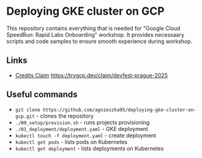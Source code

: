 # Deploying GKE cluster on GCP

This repository contains everything that is needed for "Google Cloud SpeedRun: Rapid Labs Onboarding" workshop. It provides necessaary scripts and code samples to ensure smooth experience during workshop.

## Links

- [Credits Claim](http://trygcp.dev/e/devfest-prague-2025) https://trygcp.dev/claim/devfest-prague-2025

## Useful commands
- `git clone https://github.com/agnieszka95/deploying-gke-cluster-on-gcp.git` - clones the repository
- `./00_setup/provision.sh` - runs projects provisioning
- `./01_deployment/deployment.yaml` - GKE deployment
- `kubectl touch -f deployment.yaml` - create deployment
- `kubectl get pods` - lists pods on Kubernetes
- `kubectl get deployment` - lists deployments on Kubernetes 
